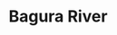 ---
title: "Bagura River"
title_bn: "বগুড়া নদী"
description: "Gopinathpur and Malidanga upazila is the source area of this river and ends at Kakramoni with Ichamoti river."
---